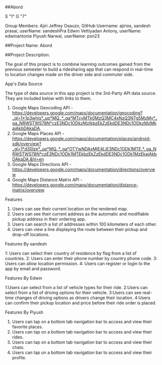 
##Abord

S "1" G "7"

Group Members:
Ajiri Jeffrey Osauzo, GitHub Username: ajirios,
sandesh prasai, userName: sandeshPra
Edwin Vettiyadan Antony, userName: edwinantonie
Piyush Narwal, userName: psn23


##Project Name: Abord

##Project Description:

The goal of this project is to combine learning outcomes gained from the previous semester to build a ridesharing app that can respond in real-time to location changes made on the driver side and commuter side.


App's Data Source

The type of data source in this app project is the 3rd-Party API data source. They are included below with links to them.

1. Google Maps Geocoding API - https://developers.google.com/maps/documentation/geocoding?_gl=1*1p3whis*_up*MQ..*_ga*MTcyMTk0MzQ3MC4xNzQ3NTg5MzMy*_ga_NRWSTWS78N*czE3NDc1ODkzMzIkbzEkZzEkdDE3NDc1ODkzMzMkajAkbDAkaDA.
2. Google Maps Places API - https://developers.google.com/maps/documentation/places/android-sdk/overview?_gl=1*d30lze*_up*MQ..*_ga*OTYwNDAxMjE4LjE3NDc1ODk1MTE.*_ga_NRWSTWS78N*czE3NDc1ODk1MTEkbzEkZzEkdDE3NDc1ODk1MzEkajAkbDAkaDA.&hl=en
3. Google Maps Directions API - https://developers.google.com/maps/documentation/directions/overview
4. Google Maps Distance Matrix API - https://developers.google.com/maps/documentation/distance-matrix/overview



Features


1. Users can see their current location on the rendered map.
2. Users can see their current address as the automatic and modifiable pickup address in their ordering app.
3. Users can search a list of addresses within 100 kilometers of each other.
4. Users can view a line displaying the route between their pickup and drop-off locations.

Features By sandesh


1: Users can select their country of residence by flag from a list of countries. 
2: Users can enter their phone number by country phone code.
3: Users can allow location permission.
4: Users can register or login to the app by email and password.

Features By Edwin

1:Users can select from a list of vehicle types for their ride. 
2:Users can select from a list of driving options for their vehicle.
3:Users can see real-time changes of driving options as drivers change their location. 
4:Users can confirm their pickup location and price before their ride order is placed.


Features By Piyush 

1. Users can tap on a bottom tab navigation bar to access and view their favorite places. 
2. Users can tap on a bottom tab navigation bar to access and view their rides.
3. Users can tap on a bottom tab navigation bar to access and view their chats.
4. Users can tap on a bottom tab navigation bar to access and view their profile.
